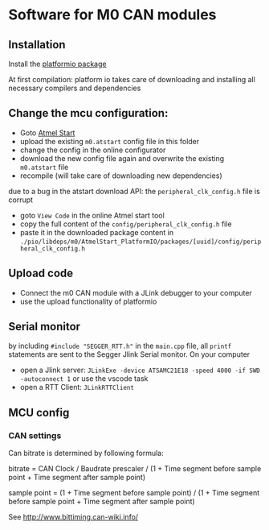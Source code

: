 # Software for M0 CAN modules

## Installation

Install the [platformio package](https://marketplace.visualstudio.com/items?itemName=platformio.platformio-ide)

At first compilation: platform io takes care of downloading and installing all necessary compilers and dependencies

## Change the mcu configuration:

- Goto [Atmel Start](https://start.atmel.com/)
- upload the existing `m0.atstart` config file in this folder
- change the config in the online configurator
- download the new config file again and overwrite the existing `m0.atstart` file
- recompile (will take care of downloading new dependencies)

due to a bug in the atstart download API: the `peripheral_clk_config.h` file is corrupt

- goto `View Code` in the online Atmel start tool
- copy the full content of the `config/peripheral_clk_config.h` file
- paste it in the downloaded package content in `./pio/libdeps/m0/AtmelStart_PlatformIO/packages/[uuid]/config/peripheral_clk_config.h`

## Upload code

- Connect the m0 CAN module with a JLink debugger to your computer
- use the upload functionality of platformio

## Serial monitor

by including `#include "SEGGER_RTT.h"` in the `main.cpp` file, all `printf` statements are sent to the Segger Jlink Serial monitor.
On your computer

- open a Jlink server: `JLinkExe -device ATSAMC21E18 -speed 4000 -if SWD -autoconnect 1` or use the vscode task
- open a RTT Client: `JLinkRTTClient`

## MCU config

### CAN settings

Can bitrate is determined by following formula:

bitrate = CAN Clock / Baudrate prescaler / (1 + Time segment before sample point + Time segment after sample point)

sample point = (1 + Time segment before sample point) / (1 + Time segment before sample point + Time segment after sample point)

See http://www.bittiming.can-wiki.info/
